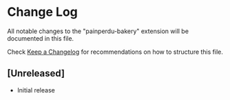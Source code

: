# Change Log

All notable changes to the "painperdu-bakery" extension will be documented in this file.

Check [Keep a Changelog](http://keepachangelog.com/) for recommendations on how to structure this file.

## [Unreleased]

- Initial release